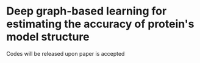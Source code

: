 # Deep graph-based learning for estimating the accuracy of protein's model structure

Codes will be released upon paper is accepted

